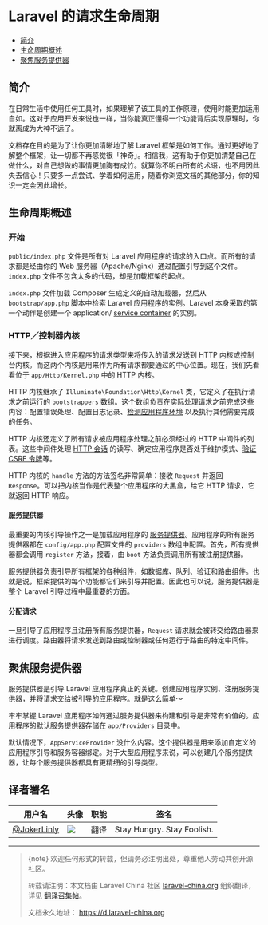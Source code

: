 # Laravel 的请求生命周期

- [简介](#introduction)
- [生命周期概述](#lifecycle-overview)
- [聚焦服务提供器](#focus-on-service-providers)


## 简介

在日常生活中使用任何工具时，如果理解了该工具的工作原理，使用时能更加运用自如。这对于应用开发来说也一样，当你能真正懂得一个功能背后实现原理时，你就离成为大神不远了。

文档存在目的是为了让你更加清晰地了解 Laravel 框架是如何工作。通过更好地了解整个框架，让一切都不再感觉很「神奇」。相信我，这有助于你更加清楚自己在做什么，对自己想做的事情更加胸有成竹。就算你不明白所有的术语，也不用因此失去信心！只要多一点尝试、学着如何运用，随着你浏览文档的其他部分，你的知识一定会因此增长。


## 生命周期概述

### 开始

`public/index.php` 文件是所有对 Laravel 应用程序的请求的入口点。而所有的请求都是经由你的 Web 服务器（Apache/Nginx）通过配置引导到这个文件。`index.php` 文件不包含太多的代码，却是加载框架的起点。

`index.php` 文件加载 Composer 生成定义的自动加载器，然后从 `bootstrap/app.php` 脚本中检索 Laravel 应用程序的实例。Laravel 本身采取的第一个动作是创建一个 application/ [service container](/docs/{{version}}/container) 的实例。

### HTTP／控制器内核

接下来，根据进入应用程序的请求类型来将传入的请求发送到 HTTP 内核或控制台内核。而这两个内核是用来作为所有请求都要通过的中心位置。现在，我们先看看位于 `app/Http/Kernel.php` 中的 HTTP 内核。

HTTP 内核继承了 `Illuminate\Foundation\Http\Kernel` 类，它定义了在执行请求之前运行的 `bootstrappers` 数组。这个数组负责在实际处理请求之前完成这些内容：配置错误处理、配置日志记录、[检测应用程序环境](/docs/{{version}}/configuration#environment-configuration) 以及执行其他需要完成的任务。

HTTP 内核还定义了所有请求被应用程序处理之前必须经过的 HTTP 中间件的列表。这些中间件处理 [HTTP 会话](/docs/{{version}}/session) 的读写、确定应用程序是否处于维护模式、[验证 CSRF 令牌](/docs/{{version}}/csrf)等。

HTTP 内核的 `handle` 方法的方法签名非常简单：接收 `Request` 并返回 `Response`。可以把内核当作是代表整个应用程序的大黑盒，给它 HTTP 请求，它就返回 HTTP 响应。

#### 服务提供器

最重要的内核引导操作之一是加载应用程序的 [服务提供器](/docs/{{version}}/providers)。应用程序的所有服务提供器都在 `config/app.php` 配置文件的 `providers` 数组中配置。首先，所有提供器都会调用 `register` 方法，接着，由 `boot` 方法负责调用所有被注册提供器。

服务提供器负责引导所有框架的各种组件，如数据库、队列、验证和路由组件。也就是说，框架提供的每个功能都它们来引导并配置。因此也可以说，服务提供器是整个 Laravel 引导过程中最重要的方面。

#### 分配请求

一旦引导了应用程序且注册所有服务提供器，`Request` 请求就会被转交给路由器来进行调度。路由器将请求发送到路由或控制器或任何运行于路由的特定中间件。


## 聚焦服务提供器

服务提供器是引导 Laravel 应用程序真正的关键。创建应用程序实例、注册服务提供器，并将请求交给被引导的应用程序。就是这么简单～

牢牢掌握 Laravel 应用程序如何通过服务提供器来构建和引导是非常有价值的。应用程序的默认服务提供器存储在 `app/Providers` 目录中。

默认情况下，`AppServiceProvider` 没什么内容。这个提供器是用来添加自定义的应用程序引导和服务容器绑定。对于大型应用程序来说，可以创建几个服务提供器，让每个服务提供器都具有更精细的引导类型。

## 译者署名

| 用户名 | 头像 | 职能 | 签名 |
|---|---|---|---|
| [@JokerLinly](https://laravel-china.org/users/5350)  | <img class="avatar-66 rm-style" src="https://dn-phphub.qbox.me/uploads/avatars/5350_1481857380.jpg" />  |  翻译  | Stay Hungry. Stay Foolish. |


---

> {note} 欢迎任何形式的转载，但请务必注明出处，尊重他人劳动共创开源社区。
>
> 转载请注明：本文档由 Laravel China 社区 [laravel-china.org](https://laravel-china.org) 组织翻译，详见 [翻译召集帖](https://laravel-china.org/topics/5756/laravel-55-document-translation-call-come-and-join-the-translation)。
>
> 文档永久地址： https://d.laravel-china.org
